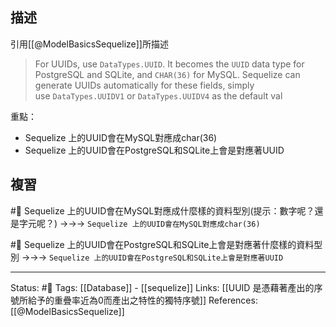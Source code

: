 ## 描述
引用[[@ModelBasicsSequelize]]所描述
> For UUIDs, use `DataTypes.UUID`. It becomes the `UUID` data type for PostgreSQL and SQLite, and `CHAR(36)` for MySQL. Sequelize can generate UUIDs automatically for these fields, simply use `DataTypes.UUIDV1` or `DataTypes.UUIDV4` as the default val

重點：
- Sequelize 上的UUID會在MySQL對應成char(36)
- Sequelize 上的UUID會在PostgreSQL和SQLite上會是對應著UUID
## 複習
#🧠  Sequelize 上的UUID會在MySQL對應成什麼樣的資料型別(提示：數字呢？還是字元呢？) ->->-> `Sequelize 上的UUID會在MySQL對應成char(36)`
<!--SR:!2023-01-29,147,250-->

#🧠 Sequelize 上的UUID會在PostgreSQL和SQLite上會是對應著什麼樣的資料型別 ->->-> `Sequelize 上的UUID會在PostgreSQL和SQLite上會是對應著UUID`
<!--SR:!2022-09-08,60,250-->

---
Status: #🌱 
Tags:
[[Database]] - [[sequelize]]
Links:
[[UUID 是憑藉著產出的序號所給予的重疊率近為0而產出之特性的獨特序號]]
References:
[[@ModelBasicsSequelize]]